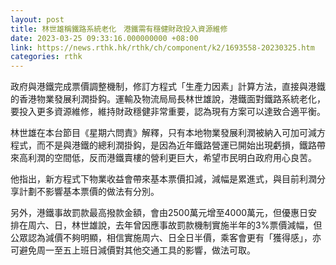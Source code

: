 ```yaml
---
layout: post
title: 林世雄稱鐵路系統老化　港鐵需有穩健財政投入資源維修
date: 2023-03-25 09:33:16.000000000 +08:00
link: https://news.rthk.hk/rthk/ch/component/k2/1693558-20230325.htm
categories: rthk
---
```


政府與港鐵完成票價調整機制，修訂方程式「生產力因素」計算方法，直接與港鐵的香港物業發展利潤掛鈎。運輸及物流局局長林世雄說，港鐵面對鐵路系統老化，要投入更多資源維修，維持財政穩健非常重要，認為現有方案可以達致合適平衡。

林世雄在本台節目《星期六問責》解釋，只有本地物業發展利潤被納入可加可減方程式，而不是與港鐵的總利潤掛鈎，是因為近年鐵路營運已開始出現虧損，鐵路帶來高利潤的空間低，反而港鐵賣樓的營利更巨大，希望市民明白政府用心良苦。

他指出，新方程式下物業收益會帶來基本票價扣減，減幅是累進式，與目前利潤分享計劃不影響基本票價的做法有分別。

另外，港鐵事故罰款最高撥款金額，會由2500萬元增至4000萬元，但優惠日安排在周六、日，林世雄說，去年曾因應事故罰款機制實施半年的3%票價減幅，但公眾認為減價不夠明顯，相信實施周六、日全日半價，乘客會更有「獲得感」，亦可避免周一至五上班日減價對其他交通工具的影響，做法可取。

